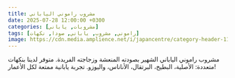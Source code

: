 ```yaml
---
title: مشروب راموني الياباني
date: 2025-07-28 12:00:00 +0300
categories: [مشروبات, ياباني]
tags: [راموني, مشروب, ياباني, صودا, نكهات]
image: https://cdn.media.amplience.net/i/japancentre/category-header-11284-ramune-soda/Shop-for-Fruity-Ramune-Soda-Fun?$poi$&w=1200&h=630&sm=c&fmt=auto
---
```


مشروب راموني الياباني الشهير بصودته المنعشة وزجاجته الفريدة. متوفر لدينا بنكهات متعددة: الأصلية، البطيخ، البرتقال، الأناناس، واليوزو. تجربة يابانية ممتعة لكل الأعمار! 